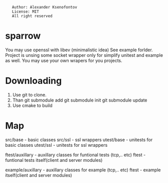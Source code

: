       Author: Alexander Ksenofontov
       License: MIT
       All right reserved
 
# sparrow
You may use openssl with libev (minimalistic idea)
See example forlder.
Project is unsing some socket wrapper only for simplify unitest and example as well.
You may use your own wrapers for you projects.

# Downloading

1. Use git to clone.
2. Than 
       git submodule add
       git submodule init
       git submodule update
3. Use cmake to build 

# Map

src/base - basic classes 
src/ssl - ssl wrappers
utest/base - unitests for basic classes 
utest/ssl - unitests for ssl wrappers

ftest/auxillary - auxillary classes for funtional tests (tcp,.. etc)
ftest - funtional tests itself(client and server modules)


example/auxillary - auxillary classes for example (tcp,.. etc)
ftest - example itself(client and server modules)
